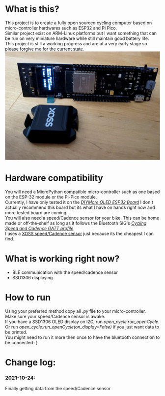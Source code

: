 # What is this?
This project is to create a fully open sourced cycling computer based on micro-controller hardwares such as ESP32 and Pi Pico. \
Similar project exist on ARM-Linux platforms but I want something that can be run on very miniature hardware while still maintain good battery life. \
This project is still a working progress and are at a very early stage so please forgive me for the current state.\
![](resource/opencyclev001.png)
# Hardware compatibility
You will need a MicroPython compatible micro-controller such as one based on the ESP-32 module or the Pi-Pico module.\
Currently, I have only tested it on the [*DIYMore OLED ESP32 Board*](https://www.diymore.cc/products/diymore-esp32-0-96-inch-oled-display-wifi-bluetooth-18650-battery-shield-development-board-cp2102-module-for-arduino) I don't actually recommend this board but its what I have on hands right now and more tested board are coming.\
You will also need a speed/Cadence sensor for your bike. This can be home made or off-the-shelf as long as it follows the Bluetooth SIG's [*Cycling Speed and Cadence GATT profile*](https://www.bluetooth.com/wp-content/uploads/Sitecore-Media-Library/Gatt/Xml/Services/org.bluetooth.service.cycling_speed_and_cadence.xml).\
I uses a [XOSS speed/Cadence sensor](https://shop.xoss.co/collections/xoss-cadence-speed-sensor/products/xoss-cadence-speed-sensor) just because its the cheapest I can find.
# What is working right now?
- BLE communication with the speed/cadence sensor
- SSD1306 displaying
# How to run
Using your preferred method copy all *.py* file to your micro-controller.\
Make sure your speed/Cadence sensor is awake. \
If you have a SSD1306 OLED display on I2C, run *open_cycle.run_openCycle*.\
Or run *open_cycle.run_openCycle(on_display=False)* if you just want data to be printed.\
You might need to run it more then once to have the bluetooth connection to be connected :(
# Change log:
### 2021-10-24:
Finally getting data from the speed/Cadence sensor